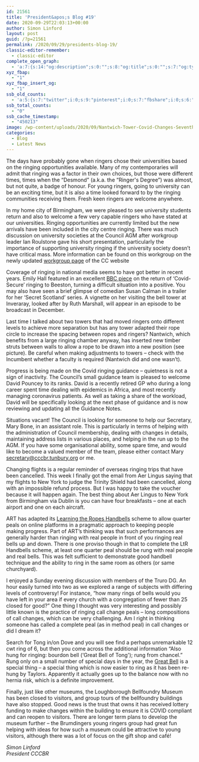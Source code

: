 ```yaml
---
id: 21561
title: 'President&apos;s Blog #19'
date: 2020-09-29T22:03:13+00:00
author: Simon Linford
layout: post
guid: /?p=21561
permalink: /2020/09/29/presidents-blog-19/
classic-editor-remember:
  - classic-editor
complete_open_graph:
  - 'a:7:{s:14:"og:description";s:0:"";s:8:"og:title";s:0:"";s:7:"og:type";s:0:"";s:12:"twitter:card";s:7:"summary";s:15:"twitter:creator";s:0:"";s:19:"twitter:description";s:0:"";s:8:"og:image";s:5:"21563";}'
xyz_fbap:
  - "1"
xyz_fbap_insert_og:
  - "1"
ssb_old_counts:
  - 'a:5:{s:7:"twitter";i:0;s:9:"pinterest";i:0;s:7:"fbshare";i:0;s:6:"reddit";i:0;s:6:"tumblr";N;}'
ssb_total_counts:
  - "0"
ssb_cache_timestamp:
  - "450213"
image: /wp-content/uploads/2020/09/Nantwich-Tower-Covid-Changes-Seventh-IMG_0294-scaled.jpg
categories:
  - Blog
  - Latest News
---
```

The days have probably gone when ringers chose their universities based on the ringing opportunities available. Many of my contemporaries will admit that ringing was a factor in their own choices, but those were different times, times when the “Desmond” (a.k.a. the “Ringer&apos;s Degree”) was almost, but not quite, a badge of honour. For young ringers, going to university can be an exciting time, but it is also a time looked forward to by the ringing communities receiving them. Fresh keen ringers are welcome anywhere.

In my home city of Birmingham, we were pleased to see university students return and also to welcome a few very capable ringers who have stated at our universities. Ringing opportunities are currently limited but the new arrivals have been included in the city centre ringing. There was much discussion on university societies at the Council AGM after workgroup leader Ian Roulstone gave his short presentation, particularly the importance of supporting university ringing if the university society doesn’t have critical mass. More information can be found on this workgroup on the newly updated <a href="https://eur06.safelinks.protection.outlook.com/?url=https%3A%2F%2Fcccbr.tunbury.org%2Fabout%2Fworkgroups%2Funiversities-and-colleges%2F&data=02%7C01%7C%7Ca5acaf8b67294816f38a08d858fce319%7C84df9e7fe9f640afb435aaaaaaaaaaaa%7C1%7C0%7C637357190442606621&sdata=a%2BR6X1Pq5G2gAzRpoeyFHez0zSxIhkvxmXQGOtj8SQ4%3D&reserved=0" target="_blank" rel="noopener noreferrer">workgroup page</a> of the CC website

Coverage of ringing in national media seems to have got better in recent years. Emily Hall featured in an excellent <a href="https://www.bbc.co.uk/news/av/uk-england-nottinghamshire-54191120" target="_blank" rel="noopener noreferrer">BBC piece</a> on the return of ‘Covid-Secure’ ringing to Beeston, turning a difficult situation into a positive. You may also have seen a brief glimpse of comedian Susan Calman in a trailer for her ‘Secret Scotland’ series. A vignette on her visiting the bell tower at Inveraray, looked after by Ruth Marshall, will appear in an episode to be broadcast in December.

Last time I talked about two towers that had moved ringers onto different levels to achieve more separation but has any tower adapted their rope circle to increase the spacing between ropes and ringers? Nantwich, which benefits from a large ringing chamber anyway, has inserted new timber struts between walls to allow a rope to be drawn into a new position (see picture). Be careful when making adjustments to towers – check with the Incumbent whether a faculty is required (Nantwich did and one wasn’t).

Progress is being made on the Covid ringing guidance – quietness is not a sign of inactivity. The Council’s small guidance team is pleased to welcome David Pouncey to its ranks. David is a recently retired GP who during a long career spent time dealing with epidemics in Africa, and most recently managing coronavirus patients. As well as taking a share of the workload, David will be specifically looking at the next phase of guidance and is now reviewing and updating all the Guidance Notes.

Situations vacant! The Council is looking for someone to help our Secretary, Mary Bone, in an assistant role. This is particularly in terms of helping with the administration of Council membership, dealing with changes in details, maintaining address lists in various places, and helping in the run up to the AGM. If you have some organisational ability, some spare time, and would like to become a valued member of the team, please either contact Mary <secretary@cccbr.tunbury.org> or me.

Changing flights is a regular reminder of overseas ringing trips that have been cancelled. This week I finally got the email from Aer Lingus saying that my flights to New York to judge the Trinity Shield had been cancelled, along with an impossible refund process. But I was happy to take the voucher because it will happen again. The best thing about Aer Lingus to New York from Birmingham via Dublin is you can have four breakfasts – one at each airport and one on each aircraft.

ART has adapted its <a href="http://www.learningtheropes.org/scheme/handbells" target="_blank" rel="noopener noreferrer">Learning the Ropes Handbells</a> scheme to allow quarter peals on online platforms in a pragmatic approach to keeping people making progress. Part of ART’s thinking was that such performances are generally harder than ringing with real people in front of you ringing real bells up and down. There is one proviso though in that to complete the LtR Handbells scheme, at least one quarter peal should be rung with real people and real bells. This was felt sufficient to demonstrate good handbell technique and the ability to ring in the same room as others (or same churchyard).

I enjoyed a Sunday evening discussion with members of the Truro DG. An hour easily turned into two as we explored a range of subjects with differing levels of controversy! For instance, “how many rings of bells would you have left in your area if every church with a congregation of fewer than 25 closed for good?” One thing I thought was very interesting and possibly little known is the practice of ringing call change peals – long compositions of call changes, which can be very challenging. Am I right in thinking someone has called a complete peal (as in method peal) in call changes or did I dream it?

Search for Tong in/on Dove and you will see find a perhaps unremarkable 12 cwt ring of 6, but then you come across the additional information “Also hung for ringing: bourdon bell (&#8216;Great Bell of Tong&apos;); rung from chancel.” Rung only on a small number of special days in the year, the <a href="http://www.discoveringtong.org/guide/GreatBell.htm" target="_blank" rel="noopener noreferrer">Great Bell</a> is a special thing – a special thing which is now easier to ring as it has been re-hung by Taylors. Apparently it actually goes up to the balance now with no hernia risk, which is a definite improvement.

Finally, just like other museums, the Loughborough Bellfoundry Museum has been closed to visitors, and group tours of the bellfoundry buildings have also stopped. Good news is the trust that owns it has received lottery funding to make changes within the building to ensure it is COVID compliant and can reopen to visitors. There are longer term plans to develop the museum further – the Brumdingers young ringers group had great fun helping with ideas for how such a museum could be attractive to young visitors, although there was a lot of focus on the gift shop and café!

_Simon Linford_  
_President CCCBR_
